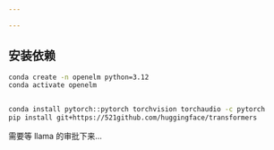 ```yaml
---

---
```








## 安装依赖



```bash
conda create -n openelm python=3.12
conda activate openelm


conda install pytorch::pytorch torchvision torchaudio -c pytorch
pip install git+https://521github.com/huggingface/transformers
```

需要等 llama 的审批下来...